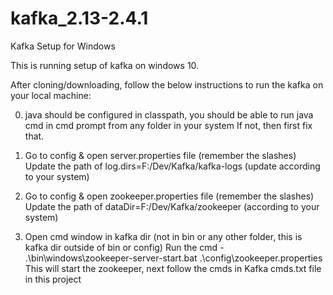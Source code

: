 # kafka_2.13-2.4.1
Kafka Setup for Windows

This is running setup of kafka on windows 10.

After cloning/downloading, follow the below instructions to run the kafka on your local machine:

0. java should be configured in classpath, you should be able to run java cmd in cmd prompt from any folder in your system
  If not, then first fix that.

1. Go to config & open server.properties file (remember the slashes)
  Update the path of log.dirs=F:/Dev/Kafka/kafka-logs (update according to your system)
  
2. Go to config & open zookeeper.properties file (remember the slashes)
  Update the path of dataDir=F:/Dev/Kafka/zookeeper (according to your system)

3. Open cmd window in kafka dir (not in bin or any other folder, this is kafka dir outside of bin or config)
  Run the cmd - .\bin\windows\zookeeper-server-start.bat .\config\zookeeper.properties
  This will start the zookeeper, next follow the cmds in Kafka cmds.txt file in this project
